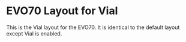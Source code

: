 # EVO70 Layout for Vial

This is the Vial layout for the EVO70. It is identical to the default layout except Vial is enabled.